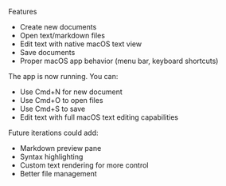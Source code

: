 Features
- Create new documents
- Open text/markdown files
- Edit text with native macOS text view
- Save documents
- Proper macOS app behavior (menu bar, keyboard shortcuts)

The app is now running. You can:
- Use Cmd+N for new document
- Use Cmd+O to open files
- Use Cmd+S to save
- Edit text with full macOS text editing capabilities

Future iterations could add:
- Markdown preview pane
- Syntax highlighting
- Custom text rendering for more control
- Better file management
